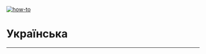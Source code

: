 [![how-to](https://img.shields.io/badge/select-language-blue.svg)](https://github.com/fRead-dev/info/tree/main/README.md)
# Українська

---

